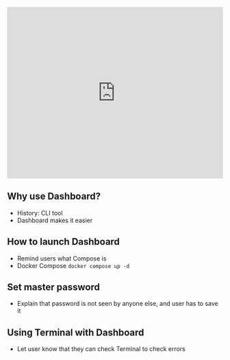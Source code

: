 <iframe style="width:100%; min-height:400px;" src="https://www.youtube.com/embed/VmlD_WQVe4M?si=esn1bc-d2Up-wase" frameborder="0" allow="accelerometer; autoplay; encrypted-media; gyroscope; picture-in-picture" allowfullscreen></iframe>

## Why use Dashboard?

- History: CLI tool
- Dashboard makes it easier

## How to launch Dashboard

- Remind users what Compose is
- Docker Compose `docker compose up -d`

## Set master password

- Explain that password is not seen by anyone else, and user has to save it

## Using Terminal with Dashboard
- Let user know that they can check Terminal to check errors